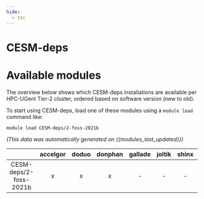 ```yaml
---
hide:
  - toc
---
```


CESM-deps
=========

# Available modules


The overview below shows which CESM-deps installations are available per HPC-UGent Tier-2 cluster, ordered based on software version (new to old).

To start using CESM-deps, load one of these modules using a `module load` command like:

```shell
module load CESM-deps/2-foss-2021b
```

*(This data was automatically generated on {{modules_last_updated}})*  

| |accelgor|doduo|donphan|gallade|joltik|shinx|skitty|
| :---: | :---: | :---: | :---: | :---: | :---: | :---: | :---: |
|CESM-deps/2-foss-2021b|x|x|x|-|-|-|-|
